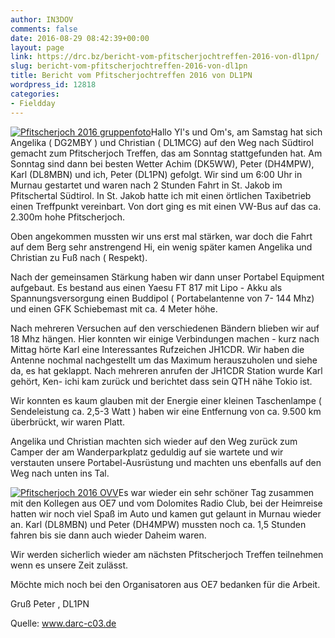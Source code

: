 ```yaml
---
author: IN3DOV
comments: false
date: 2016-08-29 08:42:39+00:00
layout: page
link: https://drc.bz/bericht-vom-pfitscherjochtreffen-2016-von-dl1pn/
slug: bericht-vom-pfitscherjochtreffen-2016-von-dl1pn
title: Bericht vom Pfitscherjochtreffen 2016 von DL1PN
wordpress_id: 12818
categories:
- Fieldday
---
```


[![Pfitscherjoch 2016  gruppenfoto](http://www.darc-c03.de/images/stories/dl1pn/2016-pfitscherjochtreffen/Pfitscherjoch-2016--08-14-Nr48-gruppenfoto-320px.JPG)](http://www.darc-c03.de/images/stories/dl1pn/2016-pfitscherjochtreffen/Pfitscherjoch-2016--08-14-Nr48-gruppenfoto-2000px.JPG)Hallo Yl's und Om's,
am Samstag hat sich Angelika ( DG2MBY ) und Christian ( DL1MCG) auf den Weg nach Südtirol gemacht zum Pfitscherjoch Treffen, das am Sonntag stattgefunden hat. Am Sonntag sind dann bei besten Wetter Achim (DK5WW), Peter (DH4MPW), Karl (DL8MBN) und ich, Peter (DL1PN) gefolgt. Wir sind um 6:00 Uhr in Murnau gestartet und waren nach 2 Stunden Fahrt in St. Jakob im Pfitschertal Südtirol.
In St. Jakob hatte ich mit einen örtlichen Taxibetrieb einen Treffpunkt vereinbart. Von dort ging es mit einen VW-Bus auf das ca. 2.300m hohe Pfitscherjoch.

Oben angekommen mussten wir uns erst mal stärken, war doch die Fahrt auf dem Berg sehr anstrengend Hi, ein wenig später kamen Angelika und Christian zu Fuß nach ( Respekt).

Nach der gemeinsamen Stärkung haben wir dann unser Portabel Equipment aufgebaut. Es bestand aus einen Yaesu FT 817 mit Lipo - Akku als Spannungsversorgung einen Buddipol ( Portabelantenne von 7- 144 Mhz) und einen GFK Schiebemast mit ca. 4 Meter höhe.

Nach mehreren Versuchen auf den verschiedenen Bändern blieben wir auf 18 Mhz hängen. Hier konnten wir einige Verbindungen machen - kurz nach Mittag hörte Karl eine Interessantes Rufzeichen JH1CDR. Wir haben die Antenne nochmal nachgestellt um das Maximum herauszuholen und siehe da, es hat geklappt. Nach mehreren anrufen der JH1CDR Station wurde Karl gehört, Ken- ichi kam zurück und berichtet dass sein QTH nähe Tokio ist.

Wir konnten es kaum glauben mit der Energie einer kleinen Taschenlampe ( Sendeleistung ca. 2,5-3 Watt ) haben wir eine Entfernung von ca. 9.500 km überbrückt, wir waren Platt.

Angelika und Christian machten sich wieder auf den Weg zurück zum Camper der am Wanderparkplatz geduldig auf sie wartete und wir verstauten unsere Portabel-Ausrüstung und machten uns ebenfalls auf den Weg nach unten ins Tal.

[![Pfitscherjoch 2016 OVV](http://www.darc-c03.de/images/stories/dl1pn/2016-pfitscherjochtreffen/Pfitscherjoch-2016--08-14-Nr35-OVV-320px.JPG)](http://www.darc-c03.de/images/stories/dl1pn/2016-pfitscherjochtreffen/Pfitscherjoch-2016--08-14-Nr35-OVV-2000px.JPG)Es war wieder ein sehr schöner Tag zusammen mit den Kollegen aus OE7 und vom Dolomites Radio Club, bei der Heimreise hatten wir noch viel Spaß im Auto und kamen gut gelaunt in Murnau wieder an.
Karl (DL8MBN) und Peter (DH4MPW) mussten noch ca. 1,5 Stunden fahren bis sie dann auch wieder Daheim waren.

Wir werden sicherlich wieder am nächsten Pfitscherjoch Treffen teilnehmen wenn es unsere Zeit zulässt.

Möchte mich noch bei den Organisatoren aus OE7 bedanken für die Arbeit.

Gruß Peter , DL1PN

Quelle: www.darc-c03.de


## 



